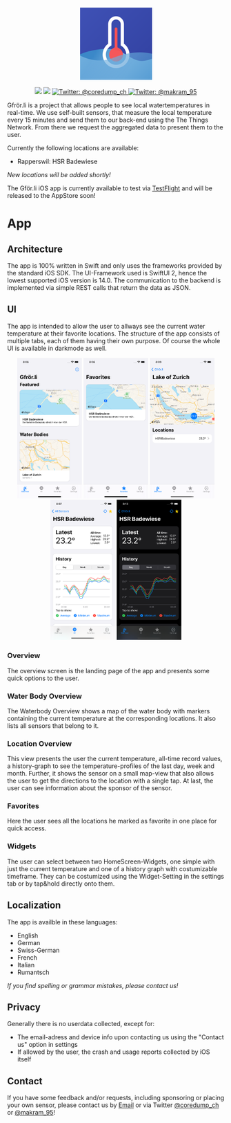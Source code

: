 
<p align="center">
    <img src="https://github.com/nliechti/gfroerli-ios/blob/main/Shared/Assets.xcassets/AppIcon.appiconset/AppIcon-ipad-83.5%402x.png" />
</p>

<p align="center">
    <img src="https://img.shields.io/badge/iOS-14.0+-brightgreen.svg" />
    <img src="https://img.shields.io/badge/Swift-5.0-brightgreen.svg" />
    <a href="https://twitter.com/coredump_ch">
        <img src="https://img.shields.io/badge/Contact-@coredump__ch-blue.svg?style=flat" alt="Twitter: @coredump_ch" />
    </a>
    <a href="https://twitter.com/makram_95">
        <img src="https://img.shields.io/badge/Contact-@makram__95-blue.svg?style=flat" alt="Twitter: @makram_95" />
    </a>
</p>

Gfrör.li is a project that allows people to see local watertemperatures in real-time.
We use self-built sensors, that measure the local temperature every 15 minutes and send them to our back-end using the The Things Network. From there we request the aggregated data to present them to the user.

Currently the following locations are available:

- Rapperswil: HSR Badewiese

*New locations will be added shortly!*


The Gför.li iOS app is currently available to test via [TestFlight](https://testflight.apple.com/join/7GpwFq86) and will be released to the AppStore soon!


# App


## Architecture
The app is 100% written in Swift and only uses the frameworks provided by the standard iOS SDK. The UI-Framework used is SwiftUI 2, hence the lowest supported iOS version is 14.0. The communication to the backend is implemented via simple REST calls that return the data as JSON.


## UI
The app is intended to allow the user to allways see the current water temperature at their favorite locations. The structure of the app consists of multiple tabs, each of them having their own purpose. Of course the whole UI is available in darkmode as well.

<p align="center">
  <img src="https://github.com/nliechti/gfroerli-ios/blob/main/AppstoreImages/Overview_EN.png" width="150"/>
    <img src="https://github.com/nliechti/gfroerli-ios/blob/main/AppstoreImages/Favorites_EN.png" width="150"/>
  <img src="https://github.com/nliechti/gfroerli-ios/blob/main/AppstoreImages/Lakeview_EN.png" width="150"/>
  <img src="https://github.com/nliechti/gfroerli-ios/blob/main/AppstoreImages/SensorView_EN.png" width="150"/>
  <img src="https://github.com/nliechti/gfroerli-ios/blob/main/AppstoreImages/Darkmode_EN.png" width="150" />
</p>

### Overview
The overview screen is the landing page of the app and presents some quick options to the user.

### Water Body Overview
The Waterbody Overview shows a map of the water body with markers containing the current temperature at the corresponding locations. It also lists all sensors that belong to it.

### Location Overview
This view presents the user the current temperature, all-time record values, a history-graph to see the temperature-profiles of the last day, week and month. Further, it shows the sensor on a small map-view that also allows the user to get the directions to the location with a single tap. At last, the user can see information about the sponsor of the sensor.

### Favorites
Here the user sees all the locations he marked as favorite in one place for quick access.

### Widgets
The user can select between two HomeScreen-Widgets, one simple with just the current temperature and one of a history graph with costumizable timeframe. They can be costumized using the Widget-Setting in the settings tab or by tap&hold directly onto them.

## Localization
The app is availble in these languages:
- English
- German
- Swiss-German
- French
- Italian
- Rumantsch

*If you find spelling or grammar mistakes, please contact us!*

## Privacy
Generally there is no userdata collected, except for:
- The email-adress and device info upon contacting us using the "Contact us" option in settings
- If allowed by the user, the crash and usage reports collected by iOS itself


## Contact
If you have some feedback and/or requests, including sponsoring or placing your own sensor, please contact us by [Email](mailto:appdev@coredump.ch) or via Twitter [@coredump_ch](https://twitter.com/coredump_ch) or [@makram_95](https://twitter.com/makram_95)! 
